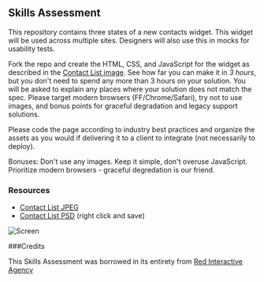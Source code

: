 ## Skills Assessment

This repository contains three states of a new contacts widget. This widget will be used across multiple sites. Designers will also use this in mocks for usability tests.

Fork the repo and create the HTML, CSS, and JavaScript for the widget as described in the [Contact List image](https://github.com/ff0000/skills-assessment/blob/master/contactListUpdated.jpg).  See how far you can make it in *3 hours*, but you don't need to spend any more than 3 hours on your solution. You will be asked to explain any places where your solution does not match the spec.  Please target modern browsers (FF/Chrome/Safari), try not to use images, and bonus points for graceful degradation and legacy support solutions.

Please code the page according to industry best practices and organize the assets as you would if delivering it to a client to integrate (not necessarily to deploy).

Bonuses: Don't use any images.  Keep it simple, don't overuse JavaScript.  Prioritize modern browsers - graceful degredation is our friend.

### Resources

* [Contact List JPEG](https://github.com/ff0000/skills-assessment/blob/master/contactListUpdated.jpg)
* [Contact List PSD](https://github.com/ff0000/skills-assessment/blob/master/contactListUpdated.psd?raw=true) (right click and save)

![Screen](https://github.com/ff0000/skills-assessment/raw/master/contactListUpdated.jpg)

###Credits

This Skills Assessment was borrowed in its entirety from [Red Interactive Agency](http://ff0000.github.com)